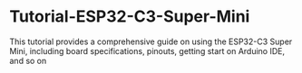 # Tutorial-ESP32-C3-Super-Mini
This tutorial provides a comprehensive guide on using the ESP32-C3 Super Mini, including board specifications, pinouts, getting start on Arduino IDE, and so on
